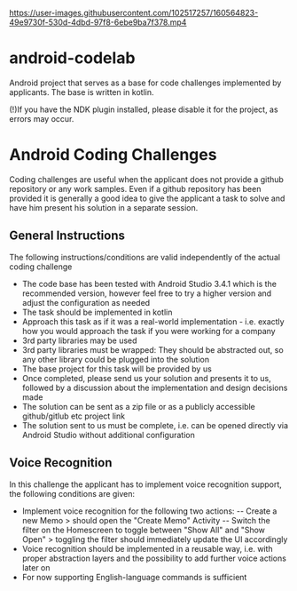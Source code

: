 

https://user-images.githubusercontent.com/102517257/160564823-49e9730f-530d-4dbd-97f8-6ebe9ba7f378.mp4


# android-codelab
Android project that serves as a base for code challenges implemented by applicants.
The base is written in kotlin. 

(!)If you have the NDK plugin installed, please disable it for the project, as errors may occur.

# Android Coding Challenges
Coding challenges are useful when the applicant does not provide a github repository or any work samples. Even if a github repository has been provided it is generally a good idea to give the applicant a task to solve and have him present his solution in a separate session. 

## General Instructions
The following instructions/conditions are valid independently of the actual coding challenge

- The code base has been tested with Android Studio 3.4.1 which is the recommended version, however feel free to try a higher version and adjust the configuration as needed
- The task should be implemented in kotlin
- Approach this task as if it was a real-world implementation - i.e. exactly how you would approach the task if you were working for a company
- 3rd party libraries may be used
- 3rd party libraries must be wrapped: They should be abstracted out, so any other library could be plugged into the solution
- The base project for this task will be provided by us
- Once completed, please send us your solution and presents it to us, followed by a discussion about the implementation and design decisions made
- The solution can be sent as a zip file or as a publicly accessible github/gitlub etc project link
- The solution sent to us must be complete, i.e. can be opened directly via Android Studio without additional configuration

## Voice Recognition
In this challenge the applicant has to implement voice recognition support, the following conditions are given:

- Implement voice recognition for the following two actions:
-- Create a new Memo > should open the "Create Memo" Activity
-- Switch the filter on the Homescreen to toggle between "Show All" and "Show Open" > toggling the filter should immediately update the UI accordingly
- Voice recognition should be implemented in a reusable way, i.e. with proper abstraction layers and the possibility to add further voice actions later on
- For now supporting English-language commands is sufficient

